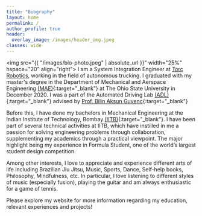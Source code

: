 ```yaml
---
title: "Biography"
layout: home
permalink: /
author_profile: true
header:
  overlay_image: /images/header_img.jpeg
classes: wide
---
```

<img src="{{ "/images/bio-photo.jpeg" | absolute_url }}" width="25%" hspace="20" align="right">
I am a System Integration Engineer at [Torc Robotics](https://torc.ai/), working in the field of autonomous trucking. I graduated with my master's degree in the Department of Mechanical and Aerspace Engineering [(MAE)](https://mae.osu.edu/){:target="_blank"} at The Ohio State University in December 2020. I was a part of the Automated Driving Lab [(ADL)](https://mekar.osu.edu/){:target="_blank"} advised by [Prof. Bilin Aksun Guvenc](https://mekar.osu.edu/people/aksunguvenc.1){:target="_blank"}

Before this, I have done my bachelors in Mechanical Engineering at the Indian Institute of Technology, Bombay [(IITB)](http://www.iitb.ac.in/){:target="_blank"}. I have been part of several technical activities at IITB, which have instilled in me a passion for solving
engineering problems through collaboration, supplementing my academics through a practical viewpoint. The
major highlight being my experience in Formula Student, one of the world’s largest student design competition.

Among other interests, I love to appreciate and experience different arts of life including Brazilian Jiu Jitsu, Music, Sports, Dance, Self-help books, Philosophy, Mindfulness, etc. In particular, I love listening to different styles of music (especially fusion), playing the guitar and am always enthusiastic for a game of tennis.

Please explore my website for more information regarding my education, relevant experiences and projects!
